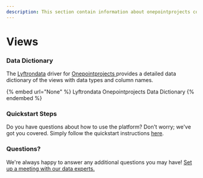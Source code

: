 ```yaml
---
description: This section contain information about onepointprojects connector views information
---
```


# Views

### Data Dictionary

The [Lyftrondata](https://www.lyftrondata.com/) driver for [Onepointprojects](None/)[ ](https://www.lyftrondata.com/integration/onepointprojects/)provides a detailed data dictionary of the views with data types and column names.

{% embed url="None" %}
Lyftrondata Onepointprojects Data Dictionary
{% endembed %}

### Quickstart Steps

Do you have questions about how to use the platform? Don't worry; we've got you covered. Simply follow the quickstart instructions [here](../README.md).

### Questions? <a href="#questions" id="questions"></a>

We're always happy to answer any additional questions you may have! [Set up a meeting with our data experts.](https://www.lyftrondata.com/book-a-meeting/)


